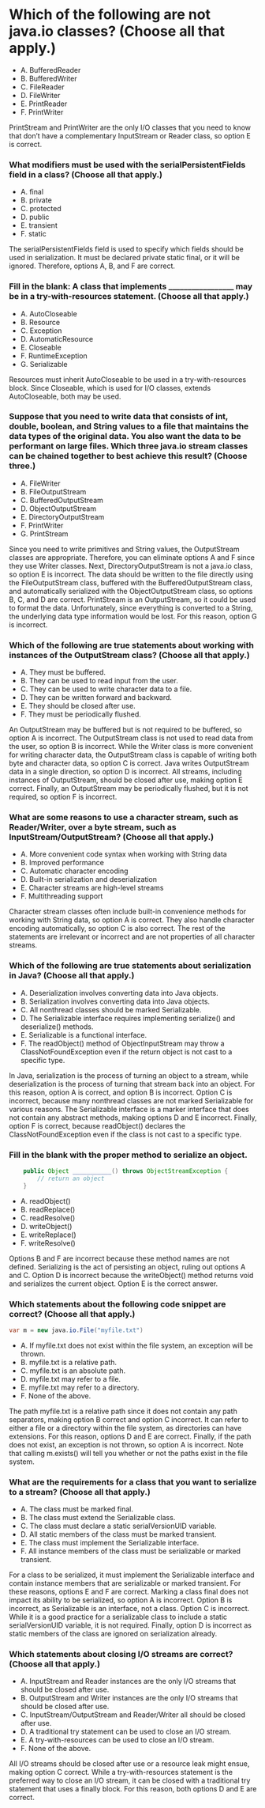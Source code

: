 # Which of the following are not java.io classes? (Choose all that apply.)
* A. BufferedReader
* B. BufferedWriter
* C. FileReader
* D. FileWriter
* E. PrintReader
* F. PrintWriter

PrintStream and PrintWriter are the only I/O classes that you need to know that don’t have a complementary InputStream or Reader class, so option E is correct.

### What modifiers must be used with the serialPersistentFields field in a class? (Choose all that apply.)
* A. final
* B. private
* C. protected
* D. public
* E. transient
* F. static

The serialPersistentFields field is used to specify which fields should be used in serialization.
It must be declared private static final, or it will be ignored. Therefore, options A, B, and F are correct.

### Fill in the blank: A class that implements _________________ may be in a try-with-resources statement. (Choose all that apply.)
* A. AutoCloseable
* B. Resource
* C. Exception
* D. AutomaticResource
* E. Closeable
* F. RuntimeException
* G. Serializable

Resources must inherit AutoCloseable to be used in a try-with-resources block. Since Closeable, which is used for I/O classes, extends AutoCloseable, both may be used.

### Suppose that you need to write data that consists of int, double, boolean, and String values to a file that maintains the data types of the original data. You also want the data to be performant on large files. Which three java.io stream classes can be chained together to best achieve this result? (Choose three.)
* A. FileWriter
* B. FileOutputStream
* C. BufferedOutputStream
* D. ObjectOutputStream
* E. DirectoryOutputStream
* F. PrintWriter
* G. PrintStream

Since you need to write primitives and String values, the OutputStream classes are appropriate.
Therefore, you can eliminate options A and F since they use Writer classes.
Next, DirectoryOutputStream is not a java.io class, so option E is incorrect.
The data should be written to the file directly using the FileOutputStream class, buffered with the BufferedOutputStream class,
and automatically serialized with the ObjectOutputStream class, so options B, C, and D are correct.
PrintStream is an OutputStream, so it could be used to format the data.
Unfortunately, since everything is converted to a String, the underlying data type information would be lost.
For this reason, option G is incorrect.

### Which of the following are true statements about working with instances of the OutputStream class? (Choose all that apply.)
* A. They must be buffered.
* B. They can be used to read input from the user.
* C. They can be used to write character data to a file.
* D. They can be written forward and backward.
* E. They should be closed after use.
* F. They must be periodically flushed.

An OutputStream may be buffered but is not required to be buffered, so option A is incorrect.
The OutputStream class is not used to read data from the user, so option B is incorrect.
While the Writer class is more convenient for writing character data,
the OutputStream class is capable of writing both byte and character data,
so option C is correct. Java writes OutputStream data in a single direction, so option D is incorrect.
All streams, including instances of OutputStream, should be closed after use, making option E correct.
Finally, an OutputStream may be periodically flushed, but it is not required, so option F is incorrect.

### What are some reasons to use a character stream, such as Reader/Writer, over a byte stream, such as InputStream/OutputStream? (Choose all that apply.)
* A. More convenient code syntax when working with String data
* B. Improved performance
* C. Automatic character encoding
* D. Built-in serialization and deserialization
* E. Character streams are high-level streams
* F. Multithreading support

Character stream classes often include built-in convenience methods for working with String data, so option A is correct.
They also handle character encoding automatically, so option C is also correct.
The rest of the statements are irrelevant or incorrect and are not properties of all character streams.

### Which of the following are true statements about serialization in Java? (Choose all that apply.)
* A. Deserialization involves converting data into Java objects.
* B. Serialization involves converting data into Java objects.
* C. All nonthread classes should be marked Serializable.
* D. The Serializable interface requires implementing serialize() and deserialize() methods.
* E. Serializable is a functional interface.
* F. The readObject() method of ObjectInputStream may throw a ClassNotFoundException even if the return object is not cast to a specific type.

In Java, serialization is the process of turning an object to a stream, while deserialization is the process of turning that stream back into an object.
For this reason, option A is correct, and option B is incorrect.
Option C is incorrect, because many nonthread classes are not marked Serializable for various reasons.
The Serializable interface is a marker interface that does not contain any abstract methods, making options D and E incorrect.
Finally, option F is correct, because readObject() declares the ClassNotFoundException even if the class is not cast to a specific type.

### Fill in the blank with the proper method to serialize an object.
```java
    public Object ___________() throws ObjectStreamException {
        // return an object
    }
```
* A. readObject()
* B. readReplace()
* C. readResolve()
* D. writeObject()
* E. writeReplace()
* F. writeResolve()

Options B and F are incorrect because these method names are not defined.
Serializing is the act of persisting an object, ruling out options A and C.
Option D is incorrect because the writeObject() method returns void and serializes the current object.
Option E is the correct answer.

### Which statements about the following code snippet are correct? (Choose all that apply.)
```java
var m = new java.io.File("myfile.txt")
```

*  A. If myfile.txt does not exist within the file system, an exception will be thrown.
*  B. myfile.txt is a relative path.
*  C. myfile.txt is an absolute path.
*  D. myfile.txt may refer to a file.
*  E. myfile.txt may refer to a directory.
*  F. None of the above.

The path myfile.txt is a relative path since it does not contain any path separators,
making option B correct and option C incorrect. It can refer to either a file or a directory within the file system,
as directories can have extensions. For this reason, options D and E are correct.
Finally, if the path does not exist, an exception is not thrown, so option A is incorrect.
Note that calling m.exists() will tell you whether or not the paths exist in the file system.

### What are the requirements for a class that you want to serialize to a stream? (Choose all that apply.)
*  A. The class must be marked final.
*  B. The class must extend the Serializable class.
*  C. The class must declare a static serialVersionUID variable.
*  D. All static members of the class must be marked transient.
*  E. The class must implement the Serializable interface.
*  F. All instance members of the class must be serializable or marked transient.

For a class to be serialized, it must implement the Serializable interface and contain instance members
that are serializable or marked transient. For these reasons, options E and F are correct.
Marking a class final does not impact its ability to be serialized,
so option A is incorrect. Option B is incorrect, as Serializable is an interface, not a class.
Option C is incorrect. While it is a good practice for a serializable class to include a static serialVersionUID variable,
it is not required. Finally, option D is incorrect as static members of the class are ignored on serialization already.

### Which statements about closing I/O streams are correct? (Choose all that apply.)
*  A. InputStream and Reader instances are the only I/O streams that should be closed after use.
*  B. OutputStream and Writer instances are the only I/O streams that should be closed after use.
*  C. InputStream/OutputStream and Reader/Writer all should be closed after use.
*  D. A traditional try statement can be used to close an I/O stream.
*  E. A try-with-resources can be used to close an I/O stream.
*  F. None of the above.

All I/O streams should be closed after use or a resource leak might ensue, making option C correct.
While a try-with-resources statement is the preferred way to close an I/O stream, it can be closed with
a traditional try statement that uses a finally block. For this reason, both options D and E are correct.